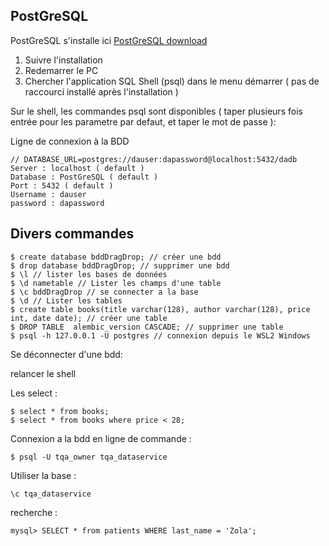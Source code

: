 ## PostGreSQL


PostGreSQL s'installe ici
[PostGreSQL download](https://www.postgresql.org/download/windows/)


1. Suivre l'installation
2. Redemarrer le PC
3. Chercher l'application SQL Shell (psql) dans le menu démarrer ( pas de raccourci installé après l'installation )

Sur le shell, les commandes psql sont disponibles
( taper plusieurs fois entrée pour les parametre par defaut, et taper le mot de passe ):


Ligne de connexion à la BDD


    // DATABASE_URL=postgres://dauser:dapassword@localhost:5432/dadb
    Server : localhost ( default )
    Database : PostGreSQL ( default )
    Port : 5432 ( default )
    Username : dauser
    password : dapassword

## Divers commandes

    $ create database bddDragDrop; // créer une bdd
    $ drop database bddDragDrop; // supprimer une bdd
    $ \l // lister les bases de données
    $ \d nametable // Lister les champs d'une table
    $ \c bddDragDrop // se connecter a la base
    $ \d // Lister les tables
    $ create table books(title varchar(128), author varchar(128), price int, date date); // créer une table
    $ DROP TABLE  alembic_version CASCADE; // supprimer une table
    $ psql -h 127.0.0.1 -U postgres // connexion depuis le WSL2 Windows

Se déconnecter d'une bdd:


  relancer le shell

Les select :

    $ select * from books;
    $ select * from books where price < 28;

Connexion a la bdd en ligne de commande :


    $ psql -U tqa_owner tqa_dataservice

Utiliser la base :


    \c tqa_dataservice

recherche :


    mysql> SELECT * from patients WHERE last_name = 'Zola';
